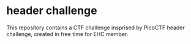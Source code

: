 # header challenge
This repository contains a CTF challenge insprised by PicoCTF header challenge, created in free time for EHC member.
